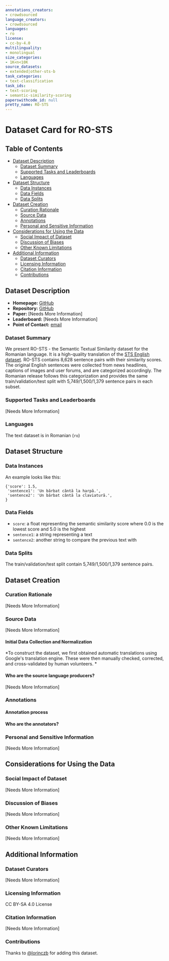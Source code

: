 ```yaml
---
annotations_creators: 
- crowdsourced
language_creators:
- crowdsourced
languages:
- ro
license:
- cc-by-4.0
multilinguality:
- monolingual
size_categories:
- 1K<n<10K
source_datasets:
- extended|other-sts-b
task_categories:
- text-classification
task_ids:
- text-scoring
- semantic-similarity-scoring
paperswithcode_id: null
pretty_name: RO-STS
---
```


# Dataset Card for RO-STS

## Table of Contents
- [Dataset Description](#dataset-description)
  - [Dataset Summary](#dataset-summary)
  - [Supported Tasks and Leaderboards](#supported-tasks-and-leaderboards)
  - [Languages](#languages)
- [Dataset Structure](#dataset-structure)
  - [Data Instances](#data-instances)
  - [Data Fields](#data-fields)
  - [Data Splits](#data-splits)
- [Dataset Creation](#dataset-creation)
  - [Curation Rationale](#curation-rationale)
  - [Source Data](#source-data)
  - [Annotations](#annotations)
  - [Personal and Sensitive Information](#personal-and-sensitive-information)
- [Considerations for Using the Data](#considerations-for-using-the-data)
  - [Social Impact of Dataset](#social-impact-of-dataset)
  - [Discussion of Biases](#discussion-of-biases)
  - [Other Known Limitations](#other-known-limitations)
- [Additional Information](#additional-information)
  - [Dataset Curators](#dataset-curators)
  - [Licensing Information](#licensing-information)
  - [Citation Information](#citation-information)
  - [Contributions](#contributions)

## Dataset Description

- **Homepage:** [GitHub](https://github.com/dumitrescustefan/RO-STS)
- **Repository:** [GitHub](https://github.com/dumitrescustefan/RO-STS)
- **Paper:** [Needs More Information]
- **Leaderboard:** [Needs More Information]
- **Point of Contact:** [email](dumitrescu.stefan@gmail.com)

### Dataset Summary

We present RO-STS - the Semantic Textual Similarity dataset for the Romanian language. It is a high-quality translation of the [STS English dataset](https://ixa2.si.ehu.eus/stswiki/index.php/STSbenchmark). RO-STS contains 8,628 sentence pairs with their similarity scores. The original English sentences were collected from news headlines, captions of images and user forums, and are categorized accordingly. The Romanian release follows this categorization and provides the same train/validation/test split with 5,749/1,500/1,379 sentence pairs in each subset.

### Supported Tasks and Leaderboards

[Needs More Information]

### Languages

The text dataset is in Romanian (`ro`)

## Dataset Structure

### Data Instances

An example looks like this:

```
{'score': 1.5,
 'sentence1': 'Un bărbat cântă la harpă.',
 'sentence2': 'Un bărbat cântă la claviatură.',
}
```

### Data Fields

- `score`: a float representing the semantic similarity score where 0.0 is the lowest score and 5.0 is the highest
- `sentence1`: a string representing a text
- `sentence2`: another string to compare the previous text with

### Data Splits

The train/validation/test split contain 5,749/1,500/1,379 sentence pairs.

## Dataset Creation

### Curation Rationale

[Needs More Information]

### Source Data

[Needs More Information]

#### Initial Data Collection and Normalization

*To construct the dataset, we first obtained automatic translations using Google's translation engine. These were then manually checked, corrected, and cross-validated by human volunteers. *

#### Who are the source language producers?

[Needs More Information]

### Annotations

#### Annotation process

#### Who are the annotators?

### Personal and Sensitive Information

[Needs More Information]

## Considerations for Using the Data

### Social Impact of Dataset

[Needs More Information]

### Discussion of Biases

[Needs More Information]

### Other Known Limitations

[Needs More Information]

## Additional Information

### Dataset Curators

[Needs More Information]

### Licensing Information

CC BY-SA 4.0 License

### Citation Information

[Needs More Information]

### Contributions

Thanks to [@lorinczb](https://github.com/lorinczb) for adding this dataset.
